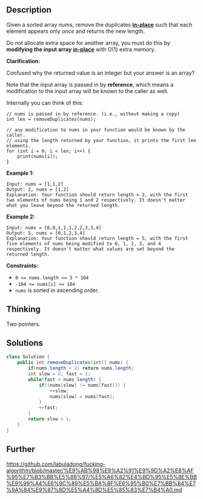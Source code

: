 ## Description

Given a sorted array *nums*, remove the duplicates [**in-place**](https://en.wikipedia.org/wiki/In-place_algorithm) such that each element appears only *once* and returns the new length.

Do not allocate extra space for another array, you must do this by **modifying the input array [in-place](https://en.wikipedia.org/wiki/In-place_algorithm)** with O(1) extra memory.

**Clarification:**

Confused why the returned value is an integer but your answer is an array?

Note that the input array is passed in by **reference**, which means a modification to the input array will be known to the caller as well.

Internally you can think of this:

```
// nums is passed in by reference. (i.e., without making a copy)
int len = removeDuplicates(nums);

// any modification to nums in your function would be known by the caller.
// using the length returned by your function, it prints the first len elements.
for (int i = 0; i < len; i++) {
    print(nums[i]);
}
```

 

**Example 1:**

```
Input: nums = [1,1,2]
Output: 2, nums = [1,2]
Explanation: Your function should return length = 2, with the first two elements of nums being 1 and 2 respectively. It doesn't matter what you leave beyond the returned length.
```

**Example 2:**

```
Input: nums = [0,0,1,1,1,2,2,3,3,4]
Output: 5, nums = [0,1,2,3,4]
Explanation: Your function should return length = 5, with the first five elements of nums being modified to 0, 1, 2, 3, and 4 respectively. It doesn't matter what values are set beyond the returned length.
```

 

**Constraints:**

- `0 <= nums.length <= 3 * 104`
- `-104 <= nums[i] <= 104`
- `nums` is sorted in ascending order.

## Thinking

Two pointers.

## Solutions

~~~java
class Solution {
    public int removeDuplicates(int[] nums) {
        if(nums.length < 2) return nums.length;
        int slow = 0, fast = 1;
        while(fast < nums.length) {
            if((nums[slow] != nums[fast])) {
                ++slow;
                nums[slow] = nums[fast];
            }
            ++fast;
        }
        return slow + 1;
    }
}
~~~



## Further

https://github.com/labuladong/fucking-algorithm/blob/master/%E9%AB%98%E9%A2%91%E9%9D%A2%E8%AF%95%E7%B3%BB%E5%88%97/%E5%A6%82%E4%BD%95%E5%8E%BB%E9%99%A4%E6%9C%89%E5%BA%8F%E6%95%B0%E7%BB%84%E7%9A%84%E9%87%8D%E5%A4%8D%E5%85%83%E7%B4%A0.md